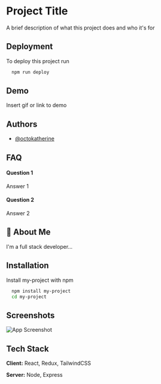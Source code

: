 
# Project Title

A brief description of what this project does and who it's for


## Deployment

To deploy this project run

```bash
  npm run deploy
```


## Demo

Insert gif or link to demo


## Authors

- [@octokatherine](https://www.github.com/octokatherine)


## FAQ

#### Question 1

Answer 1

#### Question 2

Answer 2


## 🚀 About Me
I'm a full stack developer...


## Installation

Install my-project with npm

```bash
  npm install my-project
  cd my-project
```
    
## Screenshots

![App Screenshot](https://via.placeholder.com/468x300?text=App+Screenshot+Here)


## Tech Stack

**Client:** React, Redux, TailwindCSS

**Server:** Node, Express

